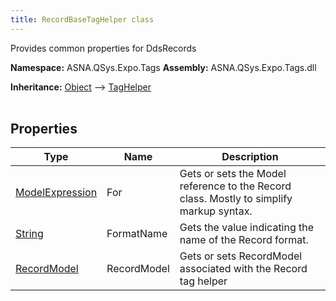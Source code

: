 ```yaml
---
title: RecordBaseTagHelper class
---
```


Provides common properties for DdsRecords

**Namespace:** ASNA.QSys.Expo.Tags
**Assembly:** ASNA.QSys.Expo.Tags.dll

**Inheritance:** [Object](https://docs.microsoft.com/en-us/dotnet/api/system.object) --> [TagHelper](https://learn.microsoft.com/en-us/dotnet/api/microsoft.aspnetcore.razor.taghelpers.taghelper?view=aspnetcore-8.0)
<br>
<br>

## Properties

| Type | Name | Description
| --- | --- | --- 
| [ModelExpression](https://docs.microsoft.com/en-us/dotnet/api/microsoft.aspnetcore.mvc.viewfeatures.modelexpression) | For | Gets or sets the Model reference to the Record class. Mostly to simplify markup syntax.  |
| [String](https://learn.microsoft.com/en-us/dotnet/api/system.string?view=net-8.0) | FormatName | Gets the value indicating the name of the Record format. |
| [RecordModel](/reference/expo/qsys-expo-model/record-model.html) | RecordModel | Gets or sets RecordModel associated with the Record tag helper |
